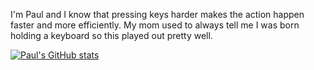 I'm Paul and I know that pressing keys harder makes the action happen faster and more efficiently. 
My mom used to always tell me I was born holding a keyboard so this played out pretty well.



[![Paul's GitHub stats](https://github-readme-stats.vercel.app/api?username=ohpaul28&theme=onedark)](https://github.com/ohpaul28/github-readme-stats)
